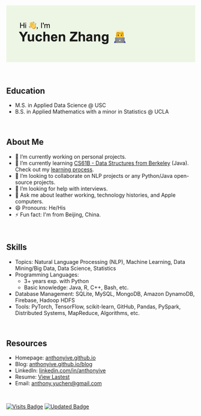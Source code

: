 ![header](header.png)

<br>

## Education

- M.S. in Applied Data Science @ USC
- B.S. in Applied Mathematics with a minor in Statistics @ UCLA

<br>

## About Me

- 🔭 I’m currently working on personal projects.
- 🌱 I’m currently learning [CS61B - Data Structures from Berkeley](https://sp21.datastructur.es/index.html) (Java). Check out my [learning process](https://github.com/Anthonyive/Self-Learning.git).
- 👯 I’m looking to collaborate on NLP projects or any Python/Java open-source projects.
- 🤔 I’m looking for help with interviews.
- 💬 Ask me about leather working, technology histories, and Apple computers.
- 😄 Pronouns: He/His 
- ⚡ Fun fact: I'm from Beijing, China.

<br>

## Skills
- Topics: Natural Language Processing (NLP), Machine Learning, Data Mining/Big Data, Data Science, Statistics 
- Programming Languages:
  - 3+ years exp. with Python
  - Basic knowledge: Java, R, C++, Bash, etc.
- Database Management: SQLite, MySQL, MongoDB, Amazon DynamoDB, Firebase, Hadoop HDFS
- Tools: PyTorch, TensorFlow, scikit-learn, GitHub, Pandas, PySpark, Distributed Systems, MapReduce, Algorithms, etc.

<br>

## Resources
- Homepage: [anthonyive.github.io](https://anthonyive.github.io)
- Blog: [anthonyive.github.io/blog](https://anthonyive.github.io/blog/)
- LinkedIn: [linkedin.com/in/anthonyive](https://www.linkedin.com/in/anthonyive)
- Resume: [View Lastest](https://docs.google.com/viewer?url=https://github.com/Anthonyive/resume/releases/latest/download/resume.pdf)
- Email: anthony.yuchen@gmail.com

<br>

[![Visits Badge](https://badges.pufler.dev/visits/anthonyive/anthonyive)](https://badges.pufler.dev)
[![Updated Badge](https://badges.pufler.dev/updated/anthonyive/anthonyive)](https://badges.pufler.dev)

<!-- ## Metrics

![Metrics](https://metrics.lecoq.io/anthonyive?template=classic&base.repositories=0&languages=1&stars=1&activity=1&notable=1&languages.limit=8&languages.sections=most-used&languages.colors=github&languages.threshold=0%25&languages.indepth=false&languages.recent.load=300&languages.recent.days=14&stars.limit=4&activity.limit=5&activity.load=300&activity.days=14&activity.filter=all&activity.visibility=all&activity.timestamps=false&notable.repositories=false&config.timezone=America%2FLos_Angeles) -->
